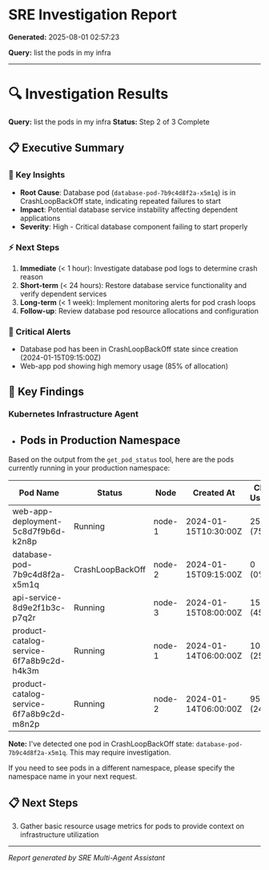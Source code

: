 # SRE Investigation Report

**Generated:** 2025-08-01 02:57:23

**Query:** list the pods in my infra

---

# 🔍 Investigation Results

**Query:** list the pods in my infra
**Status:** Step 2 of 3 Complete

## 📋 Executive Summary

### 🎯 Key Insights
- **Root Cause**: Database pod (`database-pod-7b9c4d8f2a-x5m1q`) is in CrashLoopBackOff state, indicating repeated failures to start
- **Impact**: Potential database service instability affecting dependent applications
- **Severity**: High - Critical database component failing to start properly

### ⚡ Next Steps
1. **Immediate** (< 1 hour): Investigate database pod logs to determine crash reason
2. **Short-term** (< 24 hours): Restore database service functionality and verify dependent services
3. **Long-term** (< 1 week): Implement monitoring alerts for pod crash loops
4. **Follow-up**: Review database pod resource allocations and configuration

### 🚨 Critical Alerts
- Database pod has been in CrashLoopBackOff state since creation (2024-01-15T09:15:00Z)
- Web-app pod showing high memory usage (85% of allocation)

## 🎯 Key Findings

### Kubernetes Infrastructure Agent
- ## Pods in Production Namespace

Based on the output from the `get_pod_status` tool, here are the pods currently running in your production namespace:

| Pod Name | Status | Node | Created At | CPU Usage | Memory Usage |
|----------|--------|------|------------|-----------|-------------|
| web-app-deployment-5c8d7f9b6d-k2n8p | Running | node-1 | 2024-01-15T10:30:00Z | 250m (75%) | 512Mi (85%) |
| database-pod-7b9c4d8f2a-x5m1q | CrashLoopBackOff | node-2 | 2024-01-15T09:15:00Z | 0 (0%) | 0 (0%) |
| api-service-8d9e2f1b3c-p7q2r | Running | node-3 | 2024-01-15T08:00:00Z | 150m (45%) | 256Mi (60%) |
| product-catalog-service-6f7a8b9c2d-h4k3m | Running | node-1 | 2024-01-14T06:00:00Z | 100m (25%) | 256Mi (40%) |
| product-catalog-service-6f7a8b9c2d-m8n2p | Running | node-2 | 2024-01-14T06:00:00Z | 95m (24%) | 248Mi (39%) |

**Note:** I've detected one pod in CrashLoopBackOff state: `database-pod-7b9c4d8f2a-x5m1q`. This may require investigation.

If you need to see pods in a different namespace, please specify the namespace name in your next request.

## 📋 Next Steps

3. Gather basic resource usage metrics for pods to provide context on infrastructure utilization


---
*Report generated by SRE Multi-Agent Assistant*
